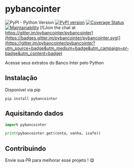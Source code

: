 # pybancointer
![PyPI - Python Version](https://img.shields.io/pypi/pyversions/pybancointer)
[![PyPI version](https://badge.fury.io/py/pybancointer.svg)](https://badge.fury.io/py/pybancointer)
[![Coverage Status](https://coveralls.io/repos/github/andreroggeri/pybancointer/badge.svg?branch=master)](https://coveralls.io/github/andreroggeri/pybancointer?branch=master)
[![Maintainability](https://api.codeclimate.com/v1/badges/e550387e85d315a212af/maintainability)](https://codeclimate.com/github/andreroggeri/pybancointer/maintainability) [![Join the chat at https://gitter.im/pybancointer/pybancointer](https://badges.gitter.im/pybancointer/pybancointer.svg)](https://gitter.im/pybancointer/pybancointer?utm_source=badge&utm_medium=badge&utm_campaign=pr-badge&utm_content=badge)

Acesse seus extratos do Banco Inter pelo Python

## Instalação
Disponível via pip

`pip install pybancointer`

## Aquisitando dados
```python
import pybancointer

print(pybancointer.get(conta, senha, isafe))
```

## Contribuindo

Envie sua PR para melhorar esse projeto ! 😋